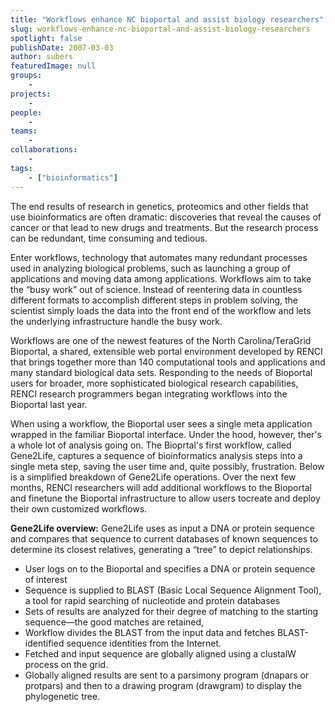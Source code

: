 ```yaml
---
title: "Workflows enhance NC bioportal and assist biology researchers"
slug: workflows-enhance-nc-bioportal-and-assist-biology-researchers
spotlight: false
publishDate: 2007-03-03
author: subers
featuredImage: null
groups:
    - 
projects:
    - 
people:
    - 
teams: 
    - 
collaborations:
    - 
tags:
    - ["bioinformatics"]
---
```

The end results of research in genetics, proteomics and other fields that use bioinformatics are often dramatic: discoveries that reveal the causes of cancer or that lead to new drugs and treatments. But the research process can be redundant, time consuming and tedious.

Enter workflows, technology that automates many redundant processes used in analyzing biological problems, such as launching a group of applications and moving data among applications. Workflows aim to take the “busy work” out of science. Instead of reentering data in countless different formats to accomplish different steps in problem solving, the scientist simply loads the data into the front end of the workflow and lets the underlying infrastructure handle the busy work.  <!--more-->

Workflows are one of the newest features of the North Carolina/TeraGrid Bioportal, a shared, extensible web portal environment developed by RENCI that brings together more than 140 computational tools and applications and many standard biological data sets. Responding to the needs of Bioportal users for broader, more sophisticated biological research capabilities, RENCI research programmers began integrating workflows into the Bioportal last year.

When using a workflow, the Bioportal user sees a single meta application wrapped in the familiar Bioportal interface. Under the hood, however, ther's a whole lot of analysis going on. The Bioprtal's first workflow, called Gene2Life, captures a sequence of bioinformatics analysis steps into a single meta step, saving the user time and, quite possibly, frustration. Below is a simplified breakdown of Gene2Life operations. Over the next few months, RENCI researchers will add additional workflows to the Bioportal and finetune the Bioportal infrastructure to allow users tocreate and deploy their own customized workflows.

<strong>Gene2Life overview:</strong> Gene2Life uses as input a DNA or protein sequence and compares that sequence to current databases of known sequences to determine its closest relatives, generating a “tree” to depict relationships.
<ul>
	<li>User logs on to the Bioportal and specifies a DNA or protein sequence of interest</li>
	<li>Sequence is supplied to BLAST (Basic Local Sequence Alignment Tool), a tool for rapid searching of nucleotide and protein databases</li>
	<li>Sets of results are analyzed for their degree of matching to the starting sequence—the good matches are retained,</li>
	<li>Workflow divides the BLAST from the input data and fetches BLAST-identified sequence identities from the Internet.</li>
	<li>Fetched and input sequence are globally aligned using a clustalW process on the grid.</li>
	<li>Globally aligned results are sent to a parsimony program (dnapars or protpars) and then to a drawing program (drawgram) to display the phylogenetic tree.</li>
</ul>
